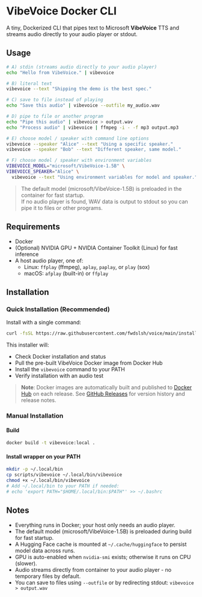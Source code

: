 # VibeVoice Docker CLI

A tiny, Dockerized CLI that pipes text to Microsoft **VibeVoice** TTS and streams audio directly to your audio player or stdout.

## Usage

```bash
# A) stdin (streams audio directly to your audio player)
echo "Hello from VibeVoice." | vibevoice

# B) literal text 
vibevoice --text "Shipping the demo is the best spec."

# C) save to file instead of playing
echo "Save this audio" | vibevoice --outfile my_audio.wav

# D) pipe to file or another program
echo "Pipe this audio" | vibevoice > output.wav
echo "Process audio" | vibevoice | ffmpeg -i - -f mp3 output.mp3

# E) choose model / speaker with command line options
vibevoice --speaker "Alice" --text "Using a specific speaker."
vibevoice --speaker "Bob" --text "Different speaker, same model."

# F) choose model / speaker with environment variables
VIBEVOICE_MODEL="microsoft/VibeVoice-1.5B" \
VIBEVOICE_SPEAKER="Alice" \
  vibevoice --text "Using environment variables for model and speaker."
```

> The default model (microsoft/VibeVoice-1.5B) is preloaded in the container for fast startup.  
> If no audio player is found, WAV data is output to stdout so you can pipe it to files or other programs.

## Requirements
- Docker
- (Optional) NVIDIA GPU + NVIDIA Container Toolkit (Linux) for fast inference
- A host audio player, one of:
  - Linux: `ffplay` (ffmpeg), `aplay`, `paplay`, or `play` (sox)
  - macOS: `afplay` (built-in) or `ffplay`

## Installation

### Quick Installation (Recommended)

Install with a single command:

```bash
curl -fsSL https://raw.githubusercontent.com/fwdslsh/voice/main/install.sh | bash
```

This installer will:
- Check Docker installation and status
- Pull the pre-built VibeVoice Docker image from Docker Hub
- Install the `vibevoice` command to your PATH
- Verify installation with an audio test

> **Note**: Docker images are automatically built and published to [Docker Hub](https://hub.docker.com/r/fwdslsh/vibevoice) on each release. See [GitHub Releases](https://github.com/fwdslsh/voice/releases) for version history and release notes.

### Manual Installation

#### Build

```bash
docker build -t vibevoice:local .
```

#### Install wrapper on your PATH

```bash
mkdir -p ~/.local/bin
cp scripts/vibevoice ~/.local/bin/vibevoice
chmod +x ~/.local/bin/vibevoice
# Add ~/.local/bin to your PATH if needed:
# echo 'export PATH="$HOME/.local/bin:$PATH"' >> ~/.bashrc
```


## Notes

- Everything runs in Docker; your host only needs an audio player.
- The default model (microsoft/VibeVoice-1.5B) is preloaded during build for fast startup.
- A Hugging Face cache is mounted at `~/.cache/huggingface` to persist model data across runs.
- GPU is auto-enabled when `nvidia-smi` exists; otherwise it runs on CPU (slower).
- Audio streams directly from container to your audio player - no temporary files by default.
- You can save to files using `--outfile` or by redirecting stdout: `vibevoice > output.wav`



